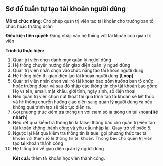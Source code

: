 <body>
    <h2>Sơ đồ tuần tự tạo tài khoản người dùng</h2>
    <p><strong>Mô tả chức năng:</strong> Cho phép quản trị viên tạo tài khoản cho trưởng ban tổ chức hoặc trưởng đoàn</p>
    <p><strong>Điều kiện tiên quyết:</strong> Đăng nhập vào hệ thống với tài khoản của quản trị viên</p>
    <p><strong>Trình tự thực hiện:</strong></p>
    <ol>
        <li>Quản trị viên chọn danh mục quản lý người dùng</li>
        <li>Hệ thống chuyển hướng đến giao diện quản lý người dùng</li>
        <li>Quản trị viên nhấn chọn vào chức năng tạo tài khoản người dùng </li>
        <li>Hệ thống hiển thị giao diện tạo tài khoản người dùng <strong>[Loop]</strong></li>
        <li>Quản trị viên nhấn chọn vai trò tài khoản bao gồm trưởng ban tổ chức hoặc trưởng đoàn và sau đó nhập các thông tin cho tài khoản bao gồm: Họ và tên, email, mật khẩu, giới tính, ngày sinh, số điện thoại</li>
        <li>Nếu quản trị viên chọn nút thoát thì quá trình tạo tài khoản sẽ kết thúc và hệ thống chuyển hướng giao diện sang quản lý người dùng và nếu không quá trình tạo sẽ tiếp tục diễn ra.</li>
        <li>Gọi phương thức kiểm tra thông tin với tham số là thông tin tài khoản<strong>[Rẽ nhánh]</strong></li>
        <li>Nếu kết quả kiểm tra thông tin là false: thông báo cho quản trị viên tạo tài khoản không thành công và yêu cầu nhập lại. Quay trở về bước 5.</li>
        <li>Ngược lại kết quả kiểm tra thông tin là true: gọi phương thức tạo tài khoản với tham số là thông tin tài khoản. Thông báo cho quản trị viên tạo tài khoản thành công</li>
        <li>Hệ thống trở về giao diện quản lý người dùng</li>
        <p><strong>Kết quả:</strong> thêm tài khoản học viên thành công.</p>
        </li>
    </ol>
</body>
